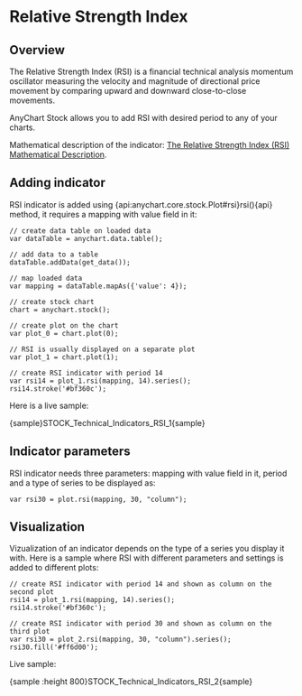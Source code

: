 # Relative Strength Index

## Overview

The Relative Strength Index (RSI) is a financial technical analysis momentum oscillator measuring the velocity and magnitude of directional price movement by comparing upward and downward close-to-close movements.

AnyChart Stock allows you to add RSI with desired period to any of your charts.

Mathematical description of the indicator: [The Relative Strength Index (RSI) Mathematical Description](Mathematical_Description).

## Adding indicator

RSI indicator is added using {api:anychart.core.stock.Plot#rsi}rsi(){api} method, it requires a mapping with value field in it:

```
// create data table on loaded data
var dataTable = anychart.data.table();

// add data to a table
dataTable.addData(get_data());

// map loaded data
var mapping = dataTable.mapAs({'value': 4});

// create stock chart
chart = anychart.stock();

// create plot on the chart
var plot_0 = chart.plot(0);

// RSI is usually displayed on a separate plot
var plot_1 = chart.plot(1);

// create RSI indicator with period 14
var rsi14 = plot_1.rsi(mapping, 14).series();
rsi14.stroke('#bf360c');
```

Here is a live sample:

{sample}STOCK\_Technical\_Indicators\_RSI\_1{sample}

## Indicator parameters

RSI indicator needs three parameters: mapping with value field in it, period and a type of series to be displayed as:

```
var rsi30 = plot.rsi(mapping, 30, "column");
```

## Visualization

Vizualization of an indicator depends on the type of a series you display it with. Here is a sample where RSI with different parameters and settings is added to different plots:

```
// create RSI indicator with period 14 and shown as column on the second plot
rsi14 = plot_1.rsi(mapping, 14).series();
rsi14.stroke('#bf360c');

// create RSI indicator with period 30 and shown as column on the third plot
var rsi30 = plot_2.rsi(mapping, 30, "column").series();
rsi30.fill('#ff6d00');
```

Live sample:

{sample :height 800}STOCK\_Technical\_Indicators\_RSI\_2{sample}